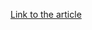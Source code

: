[Link to the article](https://app.sekoia.io/intelligence/objects/report--4ce8514e-5a3f-4b22-ad94-ef5a4a2bdeb9)
